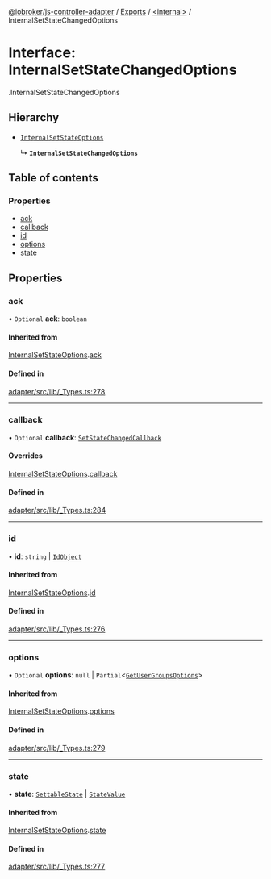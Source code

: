 [@iobroker/js-controller-adapter](../README.md) / [Exports](../modules.md) / [<internal\>](../modules/internal_.md) / InternalSetStateChangedOptions

# Interface: InternalSetStateChangedOptions

[<internal>](../modules/internal_.md).InternalSetStateChangedOptions

## Hierarchy

- [`InternalSetStateOptions`](internal_.InternalSetStateOptions.md)

  ↳ **`InternalSetStateChangedOptions`**

## Table of contents

### Properties

- [ack](internal_.InternalSetStateChangedOptions.md#ack)
- [callback](internal_.InternalSetStateChangedOptions.md#callback)
- [id](internal_.InternalSetStateChangedOptions.md#id)
- [options](internal_.InternalSetStateChangedOptions.md#options)
- [state](internal_.InternalSetStateChangedOptions.md#state)

## Properties

### ack

• `Optional` **ack**: `boolean`

#### Inherited from

[InternalSetStateOptions](internal_.InternalSetStateOptions.md).[ack](internal_.InternalSetStateOptions.md#ack)

#### Defined in

[adapter/src/lib/_Types.ts:278](https://github.com/ioBroker/ioBroker.js-controller/blob/53af05e3/packages/adapter/src/lib/_Types.ts#L278)

___

### callback

• `Optional` **callback**: [`SetStateChangedCallback`](../modules/internal_.md#setstatechangedcallback)

#### Overrides

[InternalSetStateOptions](internal_.InternalSetStateOptions.md).[callback](internal_.InternalSetStateOptions.md#callback)

#### Defined in

[adapter/src/lib/_Types.ts:284](https://github.com/ioBroker/ioBroker.js-controller/blob/53af05e3/packages/adapter/src/lib/_Types.ts#L284)

___

### id

• **id**: `string` \| [`IdObject`](internal_.IdObject.md)

#### Inherited from

[InternalSetStateOptions](internal_.InternalSetStateOptions.md).[id](internal_.InternalSetStateOptions.md#id)

#### Defined in

[adapter/src/lib/_Types.ts:276](https://github.com/ioBroker/ioBroker.js-controller/blob/53af05e3/packages/adapter/src/lib/_Types.ts#L276)

___

### options

• `Optional` **options**: ``null`` \| `Partial`<[`GetUserGroupsOptions`](internal_.GetUserGroupsOptions.md)\>

#### Inherited from

[InternalSetStateOptions](internal_.InternalSetStateOptions.md).[options](internal_.InternalSetStateOptions.md#options)

#### Defined in

[adapter/src/lib/_Types.ts:279](https://github.com/ioBroker/ioBroker.js-controller/blob/53af05e3/packages/adapter/src/lib/_Types.ts#L279)

___

### state

• **state**: [`SettableState`](../modules/internal_.md#settablestate) \| [`StateValue`](../modules/internal_.md#statevalue)

#### Inherited from

[InternalSetStateOptions](internal_.InternalSetStateOptions.md).[state](internal_.InternalSetStateOptions.md#state)

#### Defined in

[adapter/src/lib/_Types.ts:277](https://github.com/ioBroker/ioBroker.js-controller/blob/53af05e3/packages/adapter/src/lib/_Types.ts#L277)
